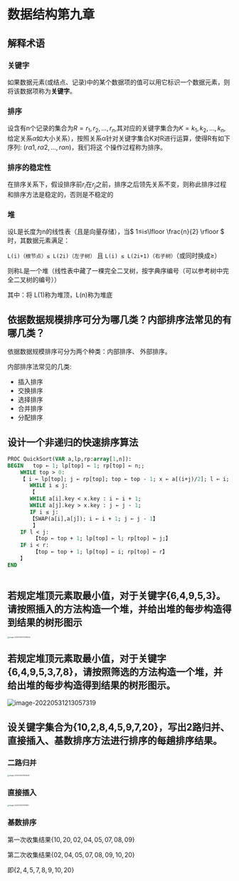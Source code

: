 # 数据结构第九章

## 解释术语

### 关键字

如果数据元素(或结点、记录)中的某个数据项的值可以用它标识一个数据元素，则将该数据项称为**关键字**。

### 排序

设含有n个记录的集合为$R={r_1,r_2,…,r_n}$,其对应的关键字集合为$K={k_1,k_2,…,k_n}$,给定关系$\alpha$如大小关系），按照关系α针对关键字集合K对R进行运算，使得R有如下序列: $(r\alpha1, r\alpha2 ,…, r\alpha n)$，我们将这 个操作过程称为排序。 

### 排序的稳定性

在排序关系下，假设排序前$r_i$在$r_j$之前，排序之后领先关系不变，则称此排序过程和排序方法是稳定的，否则是不稳定的

### 堆

设L是长度为n的线性表（且是向量存储），当$ 1≤i≤\lfloor \frac{n}{2} \rfloor $ 时，其数据元素满足：

`L(i)（根节点）≤ L(2i)（左子树）`  且 `L(i) ≤ L(2i+1)（右子树）`（或同时换成≥）

则称L是一个堆（线性表中藏了一棵完全二叉树，按字典序编号（可以参考树中完全二叉树的编号））

其中：将  L(1)称为堆顶，L(n)称为堆底

## 依据数据规模排序可分为哪几类？内部排序法常见的有哪几类？

依据数据规模排序可分为两个种类：内部排序、 外部排序。

内部排序法常见的几类:
- 插入排序
- 交换排序
- 选择排序
- 合并排序
- 分配排序	

## 设计一个非递归的快速排序算法

```pascal
PROC QuickSort(VAR a,lp,rp:array[1,n]):
BEGIN	top ← 1; lp[top] ← 1; rp[top] ← n;;
	WHILE top > 0:
	【 i ← lp[top]; j ← rp[top]; top ← top - 1; x ← a[(i+j)/2]; l ← i; r ← j;
	   WHILE i ≤ j:
	   【
	   WHILE a[i].key < x.key : i ← i + 1;
	   WHILE a[j].key > x.key : j ← j - 1;
	   IF i ≤ j:
	   【SWAP(a[i],a[j]); i ← i + 1; j ← j - 1】
	    】
	IF l < j:
		【top ← top + 1; lp[top] ← l; rp[top] ← j;】
	IF i < r:
		【top ← top + 1; lp[top] ← i; rp[top] ← r】
	】
END
	
```



## 若规定堆顶元素取最小值，对于关键字{6,4,9,5,3}。请按照插入的方法构造一个堆，并给出堆的每步构造得到结果的树形图示

<img src="https://tuchuang-wtyqqq.obs.cn-north-4.myhuaweicloud.com/image-20220531213038436.png" alt="image-20220531213038436" style="zoom: 25%;" />

## 若规定堆顶元素取最小值，对于关键字{6,4,9,5,3,7,8}，请按照筛选的方法构造一个堆，并给出堆的每步构造得到结果的树形图示。

![image-20220531213057319](https://tuchuang-wtyqqq.obs.cn-north-4.myhuaweicloud.com/image-20220531213057319.png)

## 设关键字集合为{10,2,8,4,5,9,7,20}，写出2路归并、直接插入、基数排序方法进行排序的每趟排序结果。

### 二路归并

<img src="https://tuchuang-wtyqqq.obs.cn-north-4.myhuaweicloud.com/image-20220531213108241.png" alt="image-20220531213108241" style="zoom:25%;" />

### 直接插入

<img src="https://tuchuang-wtyqqq.obs.cn-north-4.myhuaweicloud.com/image-20220531213116871.png" alt="image-20220531213116871" style="zoom:25%;" />

### 基数排序

第一次收集结果$\{10,20,02,04,05,07,08,09\}$

第二次收集结果$\{02,04,05,07,08,09,10,20\}$

即$\{2,4,5,7,8,9,10,20\}$